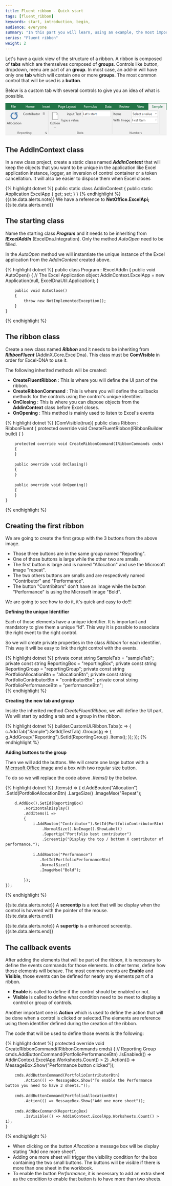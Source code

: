 ```yaml
---
title: Fluent ribbon - Quick start
tags: [fluent_ribbon]
keywords: start, introduction, begin, 
audience: everyone
summary: "In this part you will learn, using an example, the most important concepts to build quickly your first ribbon. We will see how to create a ribbon and how to hook events to its controls. You will be able to use the ribbon builder right away." 
series: "Fluent ribbon"
weight: 2
---
```


Let's have a quick view of the structure of a ribbon. A ribbon is composed of **tabs** which are themselves composed of **groups**. Controls like button, dropdown, menu are part of an **group**. In most case, an add-in will have only one **tab** which will contain one or more **groups**. The most common control that will be used is a **button**.

Below is a custom tab with several controls to give you an idea of what is possible.

![Tab sample](images/TabWithGroups.png)


## The AddInContext class

In a new class project, create a static class named ***AddinContext*** that will keep the objects that you want to be unique in the application like Excel application instance, logger, an inversion of control container or a token cancellation. It will also be easier to dispose them when Excel closes

{% highlight dotnet %}
    public static class AddinContext
    {
        public static Application ExcelApp { get; set; }
    }
{% endhighlight %}
{{site.data.alerts.note}}
We have a reference to <b>NetOffice.ExcelApi;</b>
{{site.data.alerts.end}}


## The starting class

Name the starting class ***Program*** and it needs to be inheriting from  ***IExcelAddIn*** (ExcelDna.Integration).
Only the method *AutoOpen* need to be filled.

In the *AutoOpen* method we will instantiate the unique instance of the Excel application from the *AddinContext* created above.

{% highlight dotnet %}
    public class Program : IExcelAddIn
    {
        public void AutoOpen()
        {
            // The Excel Application object
            AddinContext.ExcelApp = new Application(null, ExcelDnaUtil.Application);
        }

        public void AutoClose()
        {
            throw new NotImplementedException();
        }
    }
{% endhighlight %}

## The ribbon class

Create a new class named ***Ribbon*** and it needs to be inheriting from  ***RibbonFluent*** (AddinX.Core.ExcelDna).
This class must be **ComVisible** in order for Excel-DNA to use it.

The following inherited methods will be created:

* **CreateFluentRibbon** : This is where you will define the UI part of the ribbon.
* **CreateRibbonCommand** : This is where you will define the callbacks methods for the controls using the control's unique identifier.
* **OnClosing** : This is where you can dispose objects from the **AddinContext** class before Excel closes.
* **OnOpening** : This method is mainly used to listen to Excel's events

{% highlight dotnet %}
    [ComVisible(true)]
    public class Ribbon : RibbonFluent
    {
        protected override void CreateFluentRibbon(IRibbonBuilder build)
        {
        }

        protected override void CreateRibbonCommand(IRibbonCommands cmds)
        {
        }

        public override void OnClosing()
        {
        }

        public override void OnOpening()
        {
        }
    }
{% endhighlight %}

## Creating the first ribbon
 
 We are going to create the first group with the 3 buttons from the above image.

 * Those three buttons are in the same group named "Reporting".
 * One of those buttons is large while the other two are smalls.
 * The first button is large and is named "Allocation" and use the Microsoft image "repeat".
 * The two others buttons are smalls and are respectively named "Contributor" and "Performance".
 * The button "Contribitors" don't have an image while the button "Performance" is using the Microsoft image "Bold".

 We are going to see how to do it, it's quick and easy to do!!!

 **Defining the unique Identifier**

Each of those elements have a unique identifier. It is important and mandatory to give them a unique “Id”. This way it is possible to associate the right event to the right control.

So we will create private properties in the class *Ribbon* for each identifier. This way it will be easy to link the right control with the events.

{% highlight dotnet %}
    private const string SampleTab = "sampleTab";
    private const string ReportingBox = "reportingBox";
    private const string ReportingGroup = "reportingGroup";	
    private const string PortfolioAllocationBtn = "allocationBtn";
    private const string PortfolioContributorBtn = "contributorBtn";
    private const string PortfolioPerformanceBtn = "performanceBtn";    
{% endhighlight %}

**Creating the new tab and group**

Inside the inherited method *CreateFluentRibbon*, we will define the UI part. We will start by adding a tab and a group in the ribbon.

{% highlight dotnet %}
	builder.CustomUi.Ribbon.Tabs(c =>
	{
		c.AddTab("Sample").SetId(TestTab)
		    .Groups(g =>
		    {
		        g.AddGroup("Reporting").SetId(ReportingGroup)
		            .Items(); 
		    });
	});
{% endhighlight %}

**Adding buttons to the group**

Then we will add the buttons. We will create one large button with a [Microsoft Office image](https://imagemso.codeplex.com/) and a box with two regular size button. 

To do so we will replace the code above *.Items()* by the below.

{% highlight dotnet %}
	.Items(d =>
	{
	    d.AddBouton("Allocation")
	        .SetId(PortfolioAllocationBtn)
	        .LargeSize()
	        .ImageMso("Repeat");

	    d.AddBox().SetId(ReportingBox)
	        .HorizontalDisplay()
	        .AddItems(i =>
	        {  
	            i.AddBouton("Contributor").SetId(PortfolioContributorBtn)
	                .NormalSize().NoImage().ShowLabel()
	                .Supertip("Portfolio best contributor")
	                .Screentip("Display the top / bottom X contributor of performance.");

	            i.AddBouton("Performance")
	               .SetId(PortfolioPerformanceBtn)
	               .NormalSize()
	               .ImageMso("Bold");

	        });
	});
{% endhighlight %}

{{site.data.alerts.note}}
 A <strong>screentip</strong> is a text that will be display when the control is hovered with the pointer of the mouse.  
{{site.data.alerts.end}}

{{site.data.alerts.note}}
 A <strong>supertip</strong> is a enhanced screentip.
{{site.data.alerts.end}}


## The callback events

After adding the elements that will be part of the ribbon, it is necessary to define the events commands for those elements. In other terms, define how those elements will behave. The most common events are **Enable** and **Visible**, those events can be defined for nearly any elements part of a ribbon.

* **Enable** is called to define if the control should be enabled or not.
* **Visible** is called to define what condition need to be meet to display a control or group of controls. 

Another important one is **Action** which is used to define the action that will be done when a control is clicked or selected.The elements are reference using them identifier defined during the creation of the ribbon.

The code that will be used to define those events is the following:

{% highlight dotnet %}
    protected override void CreateRibbonCommand(IRibbonCommands cmds)
    {
        // Reporting Group
        cmds.AddButtonCommand(PortfolioPerformanceBtn)
            .IsEnabled(() => AddinContext.ExcelApp.Worksheets.Count() > 2)
            .Action(() => MessageBox.Show("Performance button clicked"));

        cmds.AddButtonCommand(PortfolioContributorBtn)
            .Action(() => MessageBox.Show("To enable the Performance button you need to have 3 sheets."));

        cmds.AddButtonCommand(PortfolioAllocationBtn)
            .Action(() => MessageBox.Show("Add one more sheet"));

        cmds.AddBoxCommand(ReportingBox)
            .IsVisible(() => AddinContext.ExcelApp.Worksheets.Count() > 1);
    }
{% endhighlight %}

* When clicking on the button *Allocation* a message box will be display stating "Add one more sheet".
* Adding one more sheet will trigger the visibility condition for the box containing the two small buttons. The buttons will be visible if there is more than one sheet in the workbook.
* To enable the button *Performance*, it is necessary to add an extra sheet as the condition to enable that button is to have more than two sheets.
